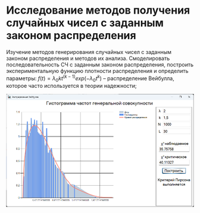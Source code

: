 # Исследование методов получения случайных чисел с заданным законом распределения

Изучение методов генерирования случайных чисел с заданным законом распределения и методов их анализа. Смоделировать последовательность СЧ с заданным законом распределения, построить экспериментальную функцию плотности распределения и определить параметры:
$f(t)=λ_0 kt^(k-1)  exp⁡(-λ_0 t^k )$ – распределение Вейбулла, которое часто используется в теории надежности;

![Результат работы](/result.png)
